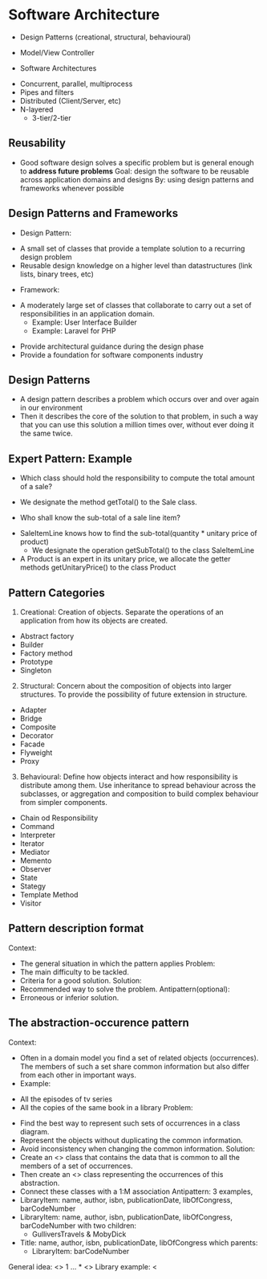 # Software Architecture
* Design Patterns (creational, structural, behavioural)
- Model/View Controller
* Software Architectures
- Concurrent, parallel, multiprocess
- Pipes and filters
- Distributed (Client/Server, etc)
- N-layered 
    * 3-tier/2-tier

## Reusability 
* Good software design solves a specific problem but is general enough to **address future problems**
Goal: design the software to be reusable across application domains and designs
By: using design patterns and frameworks whenever possible

## Design Patterns and Frameworks
* Design Pattern:
- A small set of classes that provide a template solution to a recurring design problem
- Reusable design knowledge on a higher level than datastructures (link lists, binary trees, etc)
* Framework:
- A moderately large set of classes that collaborate to carry out a set of responsibilities in an application domain.
    * Example: User Interface Builder
    * Example: Laravel for PHP 
* Provide architectural guidance during the design phase
* Provide a foundation for software components industry

## Design Patterns
* A design pattern describes a problem which occurs over and over again in our environment
* Then it describes the core of the solution to that problem, in such a way that you can use this solution a million times over, without ever doing it the same twice.

## Expert Pattern: Example
* Which class should hold the responsibility to compute the total amount of a sale?
* We designate the method getTotal() to the Sale class. 

* Who shall know the sub-total of a sale line item?
- SaleItemLine knows how to find the sub-total(quantity * unitary price of product)
    * We designate the operation getSubTotal() to the class SaleItemLine
- A Product is an expert in its unitary price, we allocate the getter methods getUnitaryPrice() to the class Product

## Pattern Categories
1. Creational: Creation of objects. Separate the operations of an application from how its objects are created.
* Abstract factory
* Builder
* Factory method
* Prototype 
* Singleton 
2. Structural: Concern about the composition of objects into larger structures. To provide the possibility of future extension in structure.
* Adapter
* Bridge
* Composite
* Decorator
* Facade
* Flyweight
* Proxy
3. Behavioural: Define how objects interact and how responsibility is distribute among them. Use inheritance to spread behaviour across the subclasses, or aggregation and composition to build complex behaviour from simpler components. 
* Chain od Responsibility
* Command
* Interpreter
* Iterator
* Mediator
* Memento
* Observer
* State
* Stategy
* Template Method
* Visitor 

## Pattern description format
Context:
* The general situation in which the pattern applies
Problem:
* The main difficulty to be tackled.
* Criteria for a good solution.
Solution:
* Recommended way to solve the problem.
Antipattern(optional):
* Erroneous or inferior solution.

## The abstraction-occurence pattern
Context:
* Often in a domain model you find a set of related objects (occurrences). The members of such a set share common information but also differ from each other in important ways.
* Example: 
- All the episodes of tv series
- All the copies of the same book in a library
Problem:
* Find the best way to represent such sets of occurrences in a class diagram.
* Represent the objects without duplicating the common information.
* Avoid inconsistency when changing the common information.
Solution:
* Create an <<Abstraction>> class that contains the data that is common to all the members of a set of occurrences.
* Then create an <<Occurrence>> class representing the occurrences of this abstraction.
* Connect these classes with a 1:M association 
Antipattern:
3 examples,
* LibraryItem: name, author, isbn, publicationDate, libOfCongress, barCodeNumber
* LibraryItem: name, author, isbn, publicationDate, libOfCongress, barCodeNumber with two children:
    - GulliversTravels & MobyDick
* Title: name, author, isbn, publicationDate, libOfCongress which parents:
    - LibraryItem: barCodeNumber

General idea: <<Abstraction>> 1 ... * <<Occurrence>>
Library example: <<Title>> 1 ..... * <<LibraryItem>>

## The general-hierarchy pattern
Context:
* Occurs frequently in class diagram. There is a set of objects that have a naturally hierarchical relationship.
* Example:
    - Managers and subordinates
    - Folder, Subfolder and Files
Problem:
* Draw a class diagram to represent a hierarchy of objects
* We want flexible ways of representing the hierarchy
    - that prevents some objects from having subordinates
* All objects share common features (properties and operations)
Solution:
* Create an abstract <<Node>> class to represent the features possessed by each object in the hierarchy - one such feature is that each node can have superiors
* Then create at least two subclasses of the <<Node>> class.
    - <<SuperiorNode>> must be linked by a <<subordinate>> association to the superclass;
    - <<NonSuperiorNode>> must be a leaf.
    - The multiplicty of the <<subordinates>> association can be optional-to-many or many-to-many


